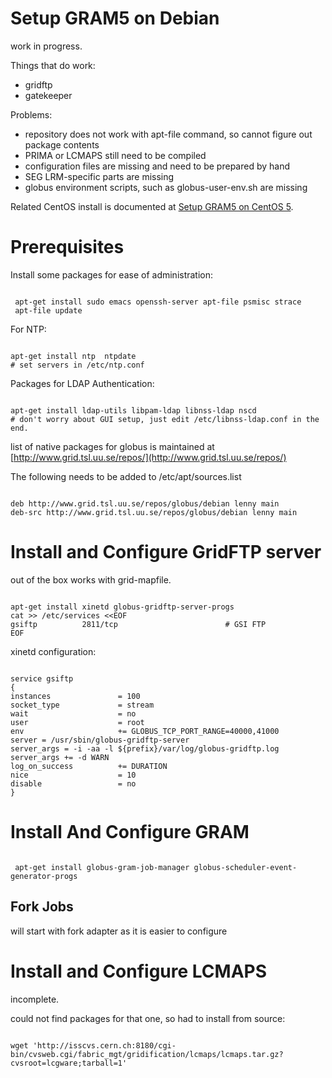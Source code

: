 # Setup GRAM5 on Debian

work in progress.

Things that do work:

- gridftp
- gatekeeper

Problems:

- repository does not work with apt-file command, so cannot figure out package contents
- PRIMA or LCMAPS still need to be compiled
- configuration files are missing and need to be prepared by hand
- SEG LRM-specific parts are missing
- globus environment scripts, such as globus-user-env.sh are missing

Related CentOS install is documented at [Setup GRAM5 on CentOS 5](/wiki/spaces/BeSTGRID/pages/3818228506).

# Prerequisites

Install some packages for ease of administration:

``` 

 apt-get install sudo emacs openssh-server apt-file psmisc strace
 apt-file update

```

For NTP:

``` 

apt-get install ntp  ntpdate
# set servers in /etc/ntp.conf

```

Packages for LDAP Authentication:

``` 

apt-get install ldap-utils libpam-ldap libnss-ldap nscd
# don't worry about GUI setup, just edit /etc/libnss-ldap.conf in the end.

```

list of native packages for globus is maintained at [http://www.grid.tsl.uu.se/repos/](http://www.grid.tsl.uu.se/repos/)

The following needs to be added to /etc/apt/sources.list

``` 

deb http://www.grid.tsl.uu.se/repos/globus/debian lenny main
deb-src http://www.grid.tsl.uu.se/repos/globus/debian lenny main

```

# Install and Configure GridFTP server

out of the box works with grid-mapfile.

``` 

apt-get install xinetd globus-gridftp-server-progs
cat >> /etc/services <<EOF
gsiftp          2811/tcp                        # GSI FTP
EOF

```

xinetd configuration:

``` 

service gsiftp
{
instances               = 100
socket_type             = stream
wait                    = no
user                    = root
env                     += GLOBUS_TCP_PORT_RANGE=40000,41000
server = /usr/sbin/globus-gridftp-server
server_args = -i -aa -l ${prefix}/var/log/globus-gridftp.log
server_args += -d WARN
log_on_success          += DURATION
nice                    = 10
disable                 = no
}

```

# Install And Configure GRAM

``` 

 apt-get install globus-gram-job-manager globus-scheduler-event-generator-progs

```

## Fork Jobs

will start with fork adapter as it is easier to configure

# Install and Configure LCMAPS 

incomplete.

could not find packages for that one, so had to install from source:

``` 

wget 'http://isscvs.cern.ch:8180/cgi-bin/cvsweb.cgi/fabric_mgt/gridification/lcmaps/lcmaps.tar.gz?cvsroot=lcgware;tarball=1'

```
